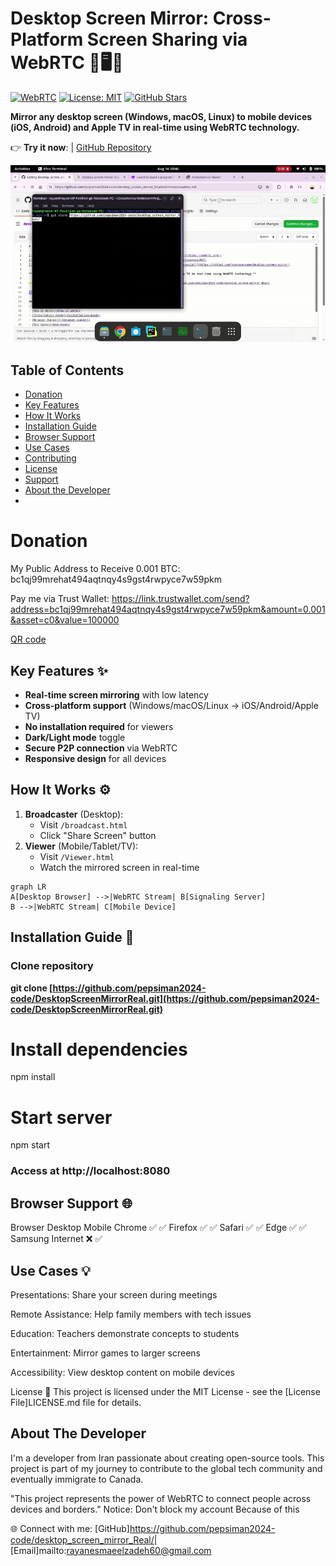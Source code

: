 # Desktop Screen Mirror: Cross-Platform Screen Sharing via WebRTC 🔄🖥️📱

[![WebRTC](https://img.shields.io/badge/WebRTC-Enabled-009688.svg?logo=webrtc&logoColor=white)](https://webrtc.org/)
[![License: MIT](https://img.shields.io/badge/License-MIT-yellow.svg)](https://opensource.org/licenses/MIT)
[![GitHub Stars](https://img.shields.io/github/stars/yourusername/desktop-screen-mirror?style=social)](https://github.com/pepsiman2024-code/DesktopScreenMirrorReal)

**Mirror any desktop screen (Windows, macOS, Linux) to mobile devices (iOS, Android) and Apple TV in real-time using WebRTC technology.**


👉 **Try it now**:  | [GitHub Repository](https://github.com/pepsiman2024-code/desktop-screen-mirror_Real)

![Desktop to Mobile Screen Mirroring Demo](ezgif-334bb1ccd1f59c.gif)

## Table of Contents

- [Donation](#Donation)
- [Key Features](#key-features)
- [How It Works](#how-it-works)
- [Installation Guide](#installation-guide)
- [Browser Support](#browser-support)
- [Use Cases](#use-cases)
- [Contributing](#contributing)
- [License](#license)
- [Support](#support)
- [About the Developer](#about-the-developer)
- 
# Donation
My Public Address to Receive 0.001 BTC: bc1qj99mrehat494aqtnqy4s9gst4rwpyce7w59pkm

Pay me via Trust Wallet: https://link.trustwallet.com/send?address=bc1qj99mrehat494aqtnqy4s9gst4rwpyce7w59pkm&amount=0.001&asset=c0&value=100000

[QR code](27884.jpg)

## Key Features ✨
- **Real-time screen mirroring** with low latency
- **Cross-platform support** (Windows/macOS/Linux → iOS/Android/Apple TV)
- **No installation required** for viewers
- **Dark/Light mode** toggle
- **Secure P2P connection** via WebRTC
- **Responsive design** for all devices

## How It Works ⚙️
1. **Broadcaster** (Desktop):
   - Visit `/broadcast.html`
   - Click "Share Screen" button
2. **Viewer** (Mobile/Tablet/TV):
   - Visit `/Viewer.html`
   - Watch the mirrored screen in real-time

```mermaid
graph LR
A[Desktop Browser] -->|WebRTC Stream| B[Signaling Server]
B -->|WebRTC Stream| C[Mobile Device]
```
## Installation Guide 🚀
### Clone repository
**git clone [https://github.com/pepsiman2024-code/DesktopScreenMirrorReal.git](https://github.com/pepsiman2024-code/DesktopScreenMirrorReal.git)**

# Install dependencies
npm install

# Start server
npm start

### Access at http://localhost:8080

## Browser Support 🌐
Browser	Desktop	Mobile
Chrome	   ✅	     ✅
Firefox	   ✅	     ✅
Safari	   ✅	     ✅
Edge	      ✅	     ✅
Samsung Internet	❌	✅

## Use Cases 💡

Presentations: Share your screen during meetings

Remote Assistance: Help family members with tech issues

Education: Teachers demonstrate concepts to students

Entertainment: Mirror games to larger screens

Accessibility: View desktop content on mobile devices

License 📄
This project is licensed under the MIT License - see the [License File]LICENSE.md file for details.

## About The Developer
I'm a developer from Iran passionate about creating open-source tools. This project is part of my journey to contribute to the global tech community and eventually immigrate to Canada.

"This project represents the power of WebRTC to connect people across devices and borders."
Notice: Don't block my account Because of this

🌐 Connect with me:
[GitHub]https://github.com/pepsiman2024-code/desktop_screen_mirror_Real/|
[Email]mailto:rayanesmaeelzadeh60@gmail.com
